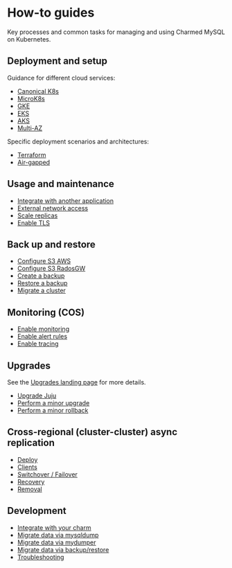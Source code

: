 # How-to guides

Key processes and common tasks for managing and using Charmed MySQL on Kubernetes.

## Deployment and setup

Guidance for different cloud services:
* [Canonical K8s]
* [MicroK8s]
* [GKE]
* [EKS]
* [AKS]
* [Multi-AZ]

Specific deployment scenarios and architectures:
* [Terraform]
* [Air-gapped]

## Usage and maintenance
* [Integrate with another application]
* [External network access]
* [Scale replicas]
* [Enable TLS]

## Back up and restore
* [Configure S3 AWS]
* [Configure S3 RadosGW]
* [Create a backup]
* [Restore a backup]
* [Migrate a cluster]

## Monitoring (COS)
* [Enable monitoring]
* [Enable alert rules]
* [Enable tracing]

## Upgrades
See the [Upgrades landing page] for more details.
* [Upgrade Juju]
* [Perform a minor upgrade]
* [Perform a minor rollback]

## Cross-regional (cluster-cluster) async replication
* [Deploy]
* [Clients]
* [Switchover / Failover]
* [Recovery] 
* [Removal]

## Development
* [Integrate with your charm]
* [Migrate data via mysqldump]
* [Migrate data via mydumper]
* [Migrate data via backup/restore]
* [Troubleshooting]

<!--Links-->

[Canonical K8s]: /t/15939
[MicroK8s]: /t/11869
[GKE]: /t/10875
[EKS]: /t/12105
[AKS]: /t/14306
[Multi-AZ]: /t/15727
[Terraform]: /t/14926
[Air-gapped]: /t/15729

[Integrate with another application]: /t/9657
[External network access]: /t/15728
[Scale replicas]: /t/9659
[Enable TLS]: /t/9655

[Configure S3 AWS]: /t/9651
[Configure S3 RadosGW]: /t/10319
[Create a backup]: /t/9653
[Restore a backup]: /t/9663
[Migrate a cluster]: /t/9661

[Enable monitoring]: /t/9981
[Enable alert rules]: /t/15488
[Enable tracing]: /t/14448

[Upgrades landing page]: /t/11754
[Upgrade Juju]: /t/14333
[Perform a minor upgrade]: /t/11752
[Perform a minor rollback]: /t/11753

[Deploy]: /t/13458
[Clients]: /t/13459
[Switchover / Failover]: /t/13460
[Recovery]: /t/13467
[Removal]: /t/13468

[Integrate with your charm]: /t/11885
[Migrate data via mysqldump]: /t/11992
[Migrate data via mydumper]: /t/12006
[Migrate data via backup/restore]: /t/12007
[Troubleshooting]: /t/11886